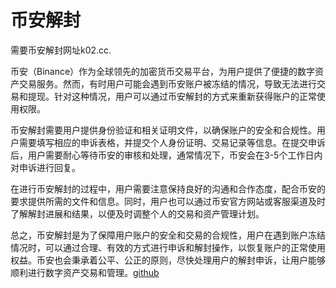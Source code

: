 # 币安解封

需要币安解封网址k02.cc.

币安（Binance）作为全球领先的加密货币交易平台，为用户提供了便捷的数字资产交易服务。然而，有时用户可能会遇到币安账户被冻结的情况，导致无法进行交易和提现。针对这种情况，用户可以通过币安解封的方式来重新获得账户的正常使用权限。

币安解封需要用户提供身份验证和相关证明文件，以确保账户的安全和合规性。用户需要填写相应的申诉表格，并提交个人身份证明、交易记录等信息。在提交申诉后，用户需要耐心等待币安的审核和处理，通常情况下，币安会在3-5个工作日内对申诉进行回复。

在进行币安解封的过程中，用户需要注意保持良好的沟通和合作态度，配合币安的要求提供所需的文件和信息。同时，用户也可以通过币安官方网站或客服渠道及时了解解封进展和结果，以便及时调整个人的交易和资产管理计划。

总之，币安解封是为了保障用户账户的安全和交易的合规性，用户在遇到账户冻结情况时，可以通过合理、有效的方式进行申诉和解封操作，以恢复账户的正常使用权益。币安也会秉承着公平、公正的原则，尽快处理用户的解封申诉，让用户能够顺利进行数字资产交易和管理。[github](https://github.com)
